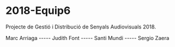 # 2018-Equip6
Projecte de Gestió i Distribució de Senyals Audiovisuals 2018.

Marc Arriaga ----- Judith Font ----- Santi Mundi ----- Sergio Zaera
